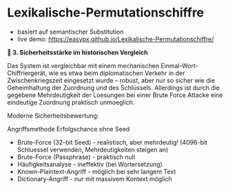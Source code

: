 # Lexikalische-Permutationschiffre
- basiert auf semantischer Substitution
- live demo: https://easypx.github.io/Lexikalische-Permutationschiffre/

**🧪 3. Sicherheitsstärke im historischen Vergleich**

Das System ist vergleichbar mit einem mechanischen Einmal-Wort-Chiffriergerät, wie es etwa beim diplomatischen Verkehr in der Zwischenkriegszeit eingesetzt wurde – robust, aber nur so sicher wie die Geheimhaltung der Zuordnung und des Schlüssels. Allerdings ist durch die gegebene Mehrdeutigkeit der Loesungen bei einer Brute Force Attacke eine eindeutige Zuordnung praktisch unmoeglich. 

Moderne Sicherheitsbewertung:

Angriffsmethode	Erfolgschance ohne Seed
- Brute-Force (32-bit Seed)	- realistisch, aber mehrdeutig! (4096-bit Schluessel verwenden, Mehrdeutigkeiten steigen an)
- Brute-Force (Passphrase)	- praktisch null
- Häufigkeitsanalyse - ineffektiv (bei Wortersetzung)
- Known-Plaintext-Angriff	- möglich bei sehr langem Text
- Dictionary-Angriff	- nur mit massivem Kontext möglich
